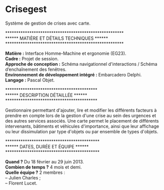 # Crisegest
Système de gestion de crises avec carte.

******************************************************<br>
****** MATIÈRE ET DÉTAILS TECHNIQUES ******<br>
******************************************************<br>

<b>Matière :</b> Interface Homme-Machine et ergonomie (EG23).<br>
<b>Cadre :</b> Projet de session.<br>
<b>Approche de conception :</b> Schéma navigationnel d'interactions / Schéma d’enchaînement des fenêtres.<br>
<b>Environnement de développement intégré :</b> Embarcadero Delphi.<br>
<b>Langage :</b> Pascal Objet.

******************************************<br>
****** DESCRIPTION DÉTAILLÉE ******<br>
******************************************<br>

Gestionnaire permettant d'ajouter, lire et modifier les différents facteurs à prendre en compte lors de la gestion d'une crise au sein des urgences et des autres services associés. Une carte permet le placement de différents intervenants, bâtiments et véhicules d'importance, ainsi que leur affichage ou leur dissimulation par type d'objets ou par ensemble de types d'objets.

*******************************************<br>
****** DATES, DURÉE ET ÉQUIPE ******<br>
*******************************************<br>

<b>Quand ?</b> Du 18 février au 29 juin 2013.<br>
<b>Combien de temps ?</b> 4 mois et demi.<br>
<b>Quelle équipe ?</b> 2 membres :<br>
– Julien Charles ;<br>
– Florent Lucet.
